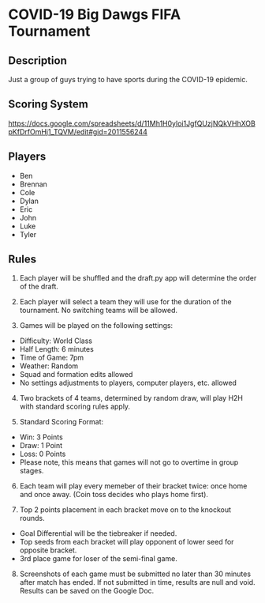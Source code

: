 # COVID-19 Big Dawgs FIFA Tournament
## Description
Just a group of guys trying to have sports during the COVID-19 epidemic.

## Scoring System
https://docs.google.com/spreadsheets/d/11Mh1H0yloi1JgfQUzjNQkVHhXOBpKfDrfOmHj1_TQVM/edit#gid=2011556244

## Players
- Ben
- Brennan
- Cole
- Dylan
- Eric
- John
- Luke
- Tyler

## Rules
1. Each player will be shuffled and the draft.py app will determine the order of the draft.

2. Each player will select a team they will use for the duration of the tournament. No switching teams will be allowed.

3. Games will be played on the following settings:
- Difficulty: World Class
- Half Length: 6 minutes
- Time of Game: 7pm
- Weather: Random
- Squad and formation edits allowed
- No settings adjustments to players, computer players, etc. allowed

4. Two brackets of 4 teams, determined by random draw, will play H2H with standard scoring rules apply.

5. Standard Scoring Format:

- Win: 3 Points
- Draw: 1 Point
- Loss: 0 Points
- Please note, this means that games will not go to overtime in group stages.

6. Each team will play every memeber of their bracket twice: once home and once away. (Coin toss decides who plays home first).

7. Top 2 points placement in each bracket move on to the knockout rounds.

- Goal Differential will be the tiebreaker if needed.
- Top seeds from each bracket will play opponent of lower seed for opposite bracket.
- 3rd place game for loser of the semi-final game.

8. Screenshots of each game must be submitted no later than 30 minutes after match has ended. If not submitted in time, results are null and void. Results can be saved on the Google Doc. 